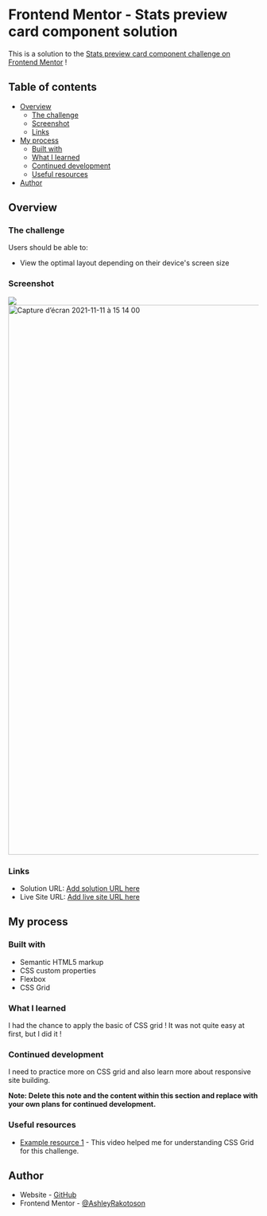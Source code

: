 # Frontend Mentor - Stats preview card component solution

This is a solution to the [Stats preview card component challenge on Frontend Mentor](https://www.frontendmentor.io/challenges/stats-preview-card-component-8JqbgoU62) !

## Table of contents

- [Overview](#overview)
  - [The challenge](#the-challenge)
  - [Screenshot](#screenshot)
  - [Links](#links)
- [My process](#my-process)
  - [Built with](#built-with)
  - [What I learned](#what-i-learned)
  - [Continued development](#continued-development)
  - [Useful resources](#useful-resources)
- [Author](#author)

## Overview

### The challenge

Users should be able to:

- View the optimal layout depending on their device's screen size

### Screenshot

![](./screenshot.jpg)
<img width="1104" alt="Capture d’écran 2021-11-11 à 15 14 00" src="https://user-images.githubusercontent.com/78886716/141248643-1c5b3e4a-0960-445f-805e-644c65f9a9f7.png">

### Links

- Solution URL: [Add solution URL here](https://your-solution-url.com)
- Live Site URL: [Add live site URL here](https://ashashashr.github.io/stats-preview-card-component-challenge-hub/)

## My process

### Built with

- Semantic HTML5 markup
- CSS custom properties
- Flexbox
- CSS Grid

### What I learned

I had the chance to apply the basic of CSS grid ! It was not quite easy at first, but I did it !

### Continued development

I need to practice more on CSS grid and also learn more about responsive site building.

**Note: Delete this note and the content within this section and replace with your own plans for continued development.**

### Useful resources

- [Example resource 1](https://www.youtube.com/watch?v=dhBR6-Jjql4) - This video helped me for understanding CSS Grid for this challenge.

## Author

- Website - [GitHub](https://github.com/AshleyRakotoson)
- Frontend Mentor - [@AshleyRakotoson](https://www.frontendmentor.io/profile/AshleyRakotoson)
